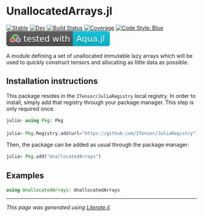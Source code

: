 # UnallocatedArrays.jl

[![Stable](https://img.shields.io/badge/docs-stable-blue.svg)](https://ITensor.github.io/UnallocatedArrays.jl/stable/)
[![Dev](https://img.shields.io/badge/docs-dev-blue.svg)](https://ITensor.github.io/UnallocatedArrays.jl/dev/)
[![Build Status](https://github.com/ITensor/UnallocatedArrays.jl/actions/workflows/CI.yml/badge.svg?branch=main)](https://github.com/ITensor/UnallocatedArrays.jl/actions/workflows/CI.yml?query=branch%3Amain)
[![Coverage](https://codecov.io/gh/ITensor/UnallocatedArrays.jl/branch/main/graph/badge.svg)](https://codecov.io/gh/ITensor/UnallocatedArrays.jl)
[![Code Style: Blue](https://img.shields.io/badge/code%20style-blue-4495d1.svg)](https://github.com/invenia/BlueStyle)
[![Aqua](https://raw.githubusercontent.com/JuliaTesting/Aqua.jl/master/badge.svg)](https://github.com/JuliaTesting/Aqua.jl)

A module defining a set of unallocated immutable lazy arrays which will be used to quickly construct
tensors and allocating as little data as possible.

## Installation instructions

This package resides in the `ITensor/JuliaRegistry` local registry.
In order to install, simply add that registry through your package manager.
This step is only required once.
```julia
julia> using Pkg: Pkg

julia> Pkg.Registry.add(url="https://github.com/ITensor/JuliaRegistry")
```
Then, the package can be added as usual through the package manager:

```julia
julia> Pkg.add("UnallocatedArrays")
```

## Examples

````julia
using UnallocatedArrays: UnallocatedArrays
````

---

*This page was generated using [Literate.jl](https://github.com/fredrikekre/Literate.jl).*


